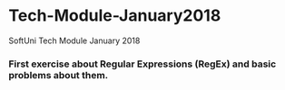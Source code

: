 # Tech-Module-January2018
SoftUni Tech Module January 2018
<h3> First exercise about Regular Expressions (RegEx) and basic problems about them. </h3>
